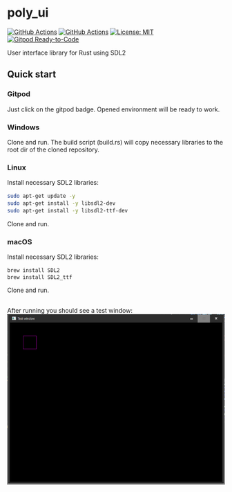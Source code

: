 # poly_ui

[![GitHub Actions](https://github.com/PiotrMoscicki/poly_ui_proto/workflows/main%20CI/badge.svg)](https://github.com/PiotrMoscicki/poly_ui_proto/actions)
[![GitHub Actions](https://github.com/PiotrMoscicki/poly_ui_proto/workflows/dev%20CI/badge.svg)](https://github.com/PiotrMoscicki/poly_ui_proto/actions)
[![License: MIT](https://img.shields.io/badge/License-MIT-yellow.svg)](https://opensource.org/licenses/MIT)
[![Gitpod Ready-to-Code](https://img.shields.io/badge/Gitpod-ready--to--code-blue?logo=gitpod)](https://gitpod.io/#https://github.com/PiotrMoscicki/poly_ui_proto)

User interface library for Rust using SDL2

## Quick start
### Gitpod
Just click on the gitpod badge. Opened environment will be ready to work.

### Windows
Clone and run. The build script (build.rs) will copy necessary libraries to the root dir of the cloned repository.

### Linux
Install necessary SDL2 libraries:
```sh
sudo apt-get update -y
sudo apt-get install -y libsdl2-dev
sudo apt-get install -y libsdl2-ttf-dev
```
Clone and run.

### macOS
Install necessary SDL2 libraries:
```terminal
brew install SDL2
brew install SDL2_ttf
```
Clone and run.

##
After running you should see a test window:
![Image](/media/README/example_run.bmp "icon")
